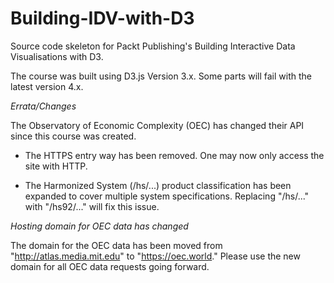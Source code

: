 # Building-IDV-with-D3
Source code skeleton for Packt Publishing's Building Interactive Data Visualisations with D3.

The course was built using D3.js Version 3.x. Some parts will fail with the latest version 4.x.

*Errata/Changes*

The Observatory of Economic Complexity (OEC) has changed their API since this course was created.

* The HTTPS entry way has been removed. One may now only access the site with HTTP.

* The Harmonized System (/hs/...) product classification has been expanded to cover multiple system specifications. Replacing "/hs/..." with "/hs92/..." will fix this issue.

*Hosting domain for OEC data has changed*

The domain for the OEC data has been moved from "http://atlas.media.mit.edu" to "https://oec.world." Please use the new domain for all OEC data requests going forward.
